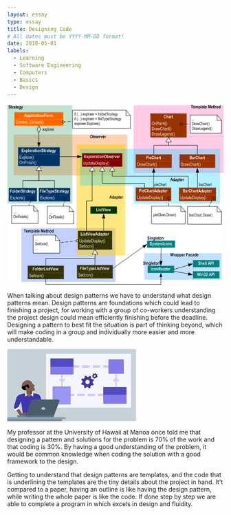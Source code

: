 ```yaml
---
layout: essay
type: essay
title: Designing Code
# All dates must be YYYY-MM-DD format!
date: 2018-05-01
labels:
  - Learning
  - Software Engineering
  - Computers 
  - Basics
  - Design
---
```


  
  <img class="ui small right circular floated image" src="../images/design.gif">

When talking about design patterns we have to understand what design patterns mean. Design patterns are foundations which could lead 
to finishing a project, for working with a group of co-workers understanding the project design could mean efficiently finishing before
the deadline. Designing a pattern to best fit the situation is part of thinking beyond, which will make coding in a group and individually
more easier and more understandable.

  <img class="ui small left circular floated image" src="../images/design2.jpg">
  
My professor at the University of Hawaii at Manoa once told me that designing a pattern and solutions for the problem is 70% of the work
and that coding is 30%. By having a good understanding of the problem, it would be common knowledge when coding the solution with a good
framework to the design. 

Getting to understand that design patterns are templates, and the code that is underlining the templates are the tiny details about the 
project in hand. It't compared to a paper, having an outline is like having the design pattern, while writing the whole paper is like the
code. If done step by step we are able to complete a program in which excels in design and fluidity. 

